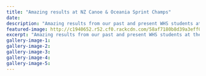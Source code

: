 ```yaml
---
title: "Amazing results at NZ Canoe & Oceania Sprint Champs"
date: 
description: "Amazing results from our past and present WHS students at the 2017 NZ & Oceania Canoe Sprint Champs in the weekend..."
featured-image: http://c1940652.r52.cf0.rackcdn.com/58af7180b8d39a3eff00336f/Team-shot-paddlers-Oceania-Canoe-Sprint-chams-on-Lake-Karapiro-Feb-2017.jpg
excerpt: "Amazing results from our past and present WHS students at the 2017 NZ & Oceania Canoe Sprint Champs in the weekend."
gallery-image-1: 
gallery-image-2: 
gallery-image-3: 
gallery-image-4: 
gallery-image-5: 
---
```

